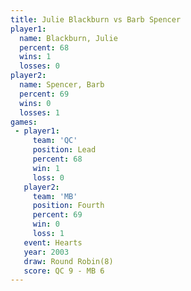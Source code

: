 ```yaml
---
title: Julie Blackburn vs Barb Spencer
player1:                
  name: Blackburn, Julie
  percent: 68           
  wins: 1               
  losses: 0             
player2:                
  name: Spencer, Barb   
  percent: 69           
  wins: 0               
  losses: 1             
games:
 - player1:        
     team: 'QC'    
     position: Lead
     percent: 68   
     win: 1        
     loss: 0       
   player2:          
     team: 'MB'      
     position: Fourth
     percent: 69     
     win: 0          
     loss: 1         
   event: Hearts       
   year: 2003          
   draw: Round Robin(8)
   score: QC 9 - MB 6  
---
```

